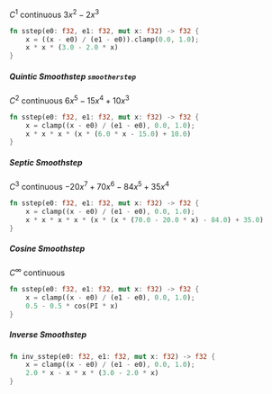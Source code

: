 $C^1$ continuous $3x^2-2x^3$
``` Rust
fn sstep(e0: f32, e1: f32, mut x: f32) -> f32 {
	x = ((x - e0) / (e1 - e0)).clamp(0.0, 1.0);
	x * x * (3.0 - 2.0 * x)
}
```
##### Quintic Smoothstep `smootherstep`
$C^2$ continuous $6x^5-15x^4+10x^3$
``` Rust
fn sstep(e0: f32, e1: f32, mut x: f32) -> f32 {
	x = clamp((x - e0) / (e1 - e0), 0.0, 1.0);
	x * x * x * (x * (6.0 * x - 15.0) + 10.0)
}
```
##### Septic Smoothstep
$C^3$ continuous $-20x^7+70x^6-84x^5+35x^4$
``` rust
fn sstep(e0: f32, e1: f32, mut x: f32) -> f32 {
	x = clamp((x - e0) / (e1 - e0), 0.0, 1.0);
	x * x * x * x * (x * (x * (70.0 - 20.0 * x) - 84.0) + 35.0)
}
```
##### Cosine Smoothstep
$C^\infty$ continuous
``` rust
fn sstep(e0: f32, e1: f32, mut x: f32) -> f32 {
	x = clamp((x - e0) / (e1 - e0), 0.0, 1.0);
	0.5 - 0.5 * cos(PI * x)
}
```
##### Inverse Smoothstep
``` rust
fn inv_sstep(e0: f32, e1: f32, mut x: f32) -> f32 {
    x = clamp((x - e0) / (e1 - e0), 0.0, 1.0);
    2.0 * x - x * x * (3.0 - 2.0 * x)
}
```
